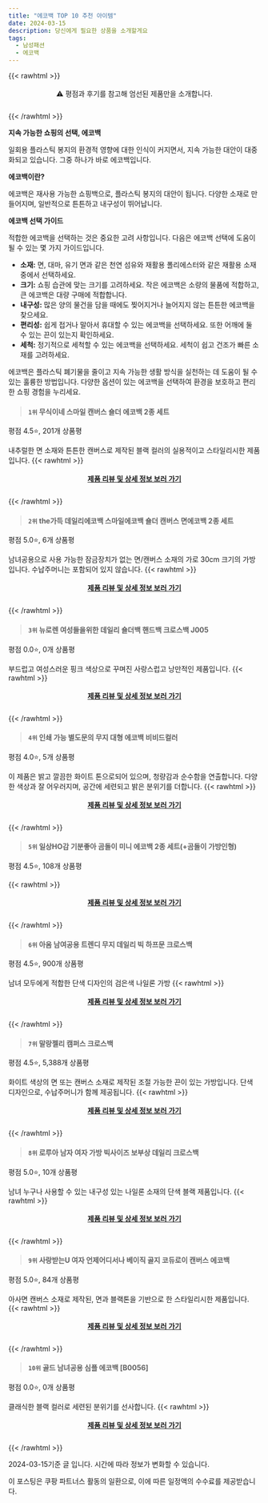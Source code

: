 ```yaml
---
title: "에코백 TOP 10 추천 아이템"
date: 2024-03-15
description: 당신에게 필요한 상품을 소개할게요
tags:
  - 남성패션
  - 에코백
---
```

{{< rawhtml >}}<div class="toc" style="text-align: center; height: 50px; line-height: 2;">  <p>⚠️ 평점과 후기를 참고해 엄선된 제품만을 소개합니다.<br></p></div> {{< /rawhtml >}}

**지속 가능한 쇼핑의 선택, 에코백**

일회용 플라스틱 봉지의 환경적 영향에 대한 인식이 커지면서, 지속 가능한 대안이 대중화되고 있습니다. 그중 하나가 바로 에코백입니다.

**에코백이란?**

에코백은 재사용 가능한 쇼핑백으로, 플라스틱 봉지의 대안이 됩니다. 다양한 소재로 만들어지며, 일반적으로 튼튼하고 내구성이 뛰어납니다.

**에코백 선택 가이드**

적합한 에코백을 선택하는 것은 중요한 고려 사항입니다. 다음은 에코백 선택에 도움이 될 수 있는 몇 가지 가이드입니다.

* **소재:** 면, 대마, 유기 면과 같은 천연 섬유와 재활용 폴리에스터와 같은 재활용 소재 중에서 선택하세요.
* **크기:** 쇼핑 습관에 맞는 크기를 고려하세요. 작은 에코백은 소량의 물품에 적합하고, 큰 에코백은 대량 구매에 적합합니다.
* **내구성:** 많은 양의 물건을 담을 때에도 찢어지거나 늘어지지 않는 튼튼한 에코백을 찾으세요.
* **편리성:** 쉽게 접거나 말아서 휴대할 수 있는 에코백을 선택하세요. 또한 어깨에 둘 수 있는 끈이 있는지 확인하세요.
* **세척:** 정기적으로 세척할 수 있는 에코백을 선택하세요. 세척이 쉽고 건조가 빠른 소재를 고려하세요.

에코백은 플라스틱 폐기물을 줄이고 지속 가능한 생활 방식을 실천하는 데 도움이 될 수 있는 훌륭한 방법입니다. 다양한 옵션이 있는 에코백을 선택하여 환경을 보호하고 편리한 쇼핑 경험을 누리세요.


>#### `1위` 무식이네 스마일 캔버스 숄더 에코백 2종 세트
평점 4.5⭐, 201개 상품평

내추럴한 면 소재와 튼튼한 캔버스로 제작된 블랙 컬러의 실용적이고 스타일리시한 제품입니다.
{{< rawhtml >}}<div class="toc" style="text-align: center; height: 50px; line-height: 2;"><p><b><a href="https://link.coupang.com/re/AFFSDP?lptag=AF5033054&pageKey=7447177574&itemId=19379203694&vendorItemId=86354971565&traceid=V0-153-ce522d2ab82c4a46&requestid=20240315180514052147855887&token=31850C%7CMIXED">제품 리뷰 및 상세 정보 보러 가기</a></b><br></p> </div>{{< /rawhtml >}}

>#### `2위` the가득 데일리에코백 스마일에코백 숄더 캔버스 면에코백 2종 세트
평점 5.0⭐, 6개 상품평

남녀공용으로 사용 가능한 잠금장치가 없는 면/캔버스 소재의 가로 30cm 크기의 가방입니다. 수납주머니는 포함되어 있지 않습니다.
{{< rawhtml >}}<div class="toc" style="text-align: center; height: 50px; line-height: 2;"><p><b><a href="https://link.coupang.com/re/AFFSDP?lptag=AF5033054&pageKey=7907926076&itemId=21691755325&vendorItemId=88753815412&traceid=V0-153-1510246c97821f15&requestid=20240315180514052147855887&token=31850C%7CMIXED">제품 리뷰 및 상세 정보 보러 가기</a></b><br></p> </div>{{< /rawhtml >}}

>#### `3위` 뉴로렌 여성들을위한 데일리 숄더백 핸드백 크로스백 J005
평점 0.0⭐, 0개 상품평

부드럽고 여성스러운 핑크 색상으로 꾸며진 사랑스럽고 낭만적인 제품입니다.
{{< rawhtml >}}<div class="toc" style="text-align: center; height: 50px; line-height: 2;"><p><b><a href="https://link.coupang.com/re/AFFSDP?lptag=AF5033054&pageKey=7940456697&itemId=21869062982&vendorItemId=88917229462&traceid=V0-153-f9d79d6a7e91198e&clickBeacon=9kN8Prc6AYc8iENm9q0oYpiAoXnmDqgba4LTHxaJoYFeoLAOUkzudJU_1-RNjI0YtYX8WIaJku-gCfWWSO0N_tFVsFeFPPTE6P8sOOzU8xmxYlPWxt9WMPiWVuEJYcxW7yD2Xko1v9eTKrPQKMZa71OM2OLqr9BynqvO-ANWQo8NSJMmZzb2rOyQ5silo8aGTQTpvf0yK2INdwsF21DHlx8Zdw5mdVElCMQo5D3aAbp7qNzky-vRcSYw86SOvXAdN5VBI2BbuFYKpnUR1BNBIfvWJRPhiRaVBaR_avWpVSWkrER27GbrnM3ZkRAmiZye2yLfkVgckP93bwRgITtznrItmsEvO4Sro82nN56DnXDqXIFoFBkPLzjUO_RyTnZEAazBoiY9-dvOZq934EQ4QSCZIraayPg6rRKkZjeV1SrrgpyBysiD_tp_BvK8HEOHHoKdmFfhUOD7NWrq522Lfs9QJ9mzfAwNOvR9w_VY07Ko12P2aL8MeAWXluSRFEa4PPbAvgy_GpNxGQmlHWHnKiUQ43GbK17-kgHYC8Yp8TvoAQrCXIAHgfGGx8eQR7w9H8pbC4iopxiINoUZbS1NphGnpdgynYfhOLWz_0FojjoE-9VQ-IltVtUdOBc_Ocg6EmvcnMFiLX4YN4Hyvx2zTMxiRGaPrNlAO5tOS_iMl6v_NNCqhr0VuDcIr6EAMExDpqOp9tx_9HPhA3VNnjTGLtiNmDA2RWw5ZFP8ThKaeYEkxkIr2HdnEoX3sleWplcUYPVA_XW0Fo9vP3sZqSQuDm_9r6jzciHAQu5H009iWrOx1kapSiR570rzUrmcfFoT9x33bjngBgtgcvPn1rJ3HTOwxbR9b2c_ws-pH5LjRZgcmdboiv3iLHfIn4vrgVpWZfK9HQILLV6VRt6GybV_KudPVO4cCbUNGGlQY2Xb4yXs&requestid=20240315180514052147855887&token=31850C%7CMIXED">제품 리뷰 및 상세 정보 보러 가기</a></b><br></p> </div>{{< /rawhtml >}}

>#### `4위` 인쇄 가능 별도문의 무지 대형 에코백 비비드컬러
평점 4.0⭐, 5개 상품평

이 제품은 밝고 깔끔한 화이트 톤으로되어 있으며, 청량감과 순수함을 연출합니다. 다양한 색상과 잘 어우러지며, 공간에 세련되고 밝은 분위기를 더합니다.
{{< rawhtml >}}<div class="toc" style="text-align: center; height: 50px; line-height: 2;"><p><b><a href="https://link.coupang.com/re/AFFSDP?lptag=AF5033054&pageKey=7655924199&itemId=20382921269&vendorItemId=87226424539&traceid=V0-153-f77ba30eef603c63&clickBeacon=2jqtsxhKCs7X3rbK2oxpgJYTL1jk_o_jZtUqYoQaM5fUoDDEIXbjyaYwIFGtiC6Zzj-WhPJ29NT6v6qko9RquoGN9-qZ1zpqIQXFQFwdxvVoDlxYWf10kW1SH24mf2E49XCk_C9mA4MTKW_TPYJD_78rRxslQYmRZttBfGH-aOP03BkFhWCUxf8yT-TUMdYh4lujzAWg0lIcaL6uB2SaPl5ngYc0AKJ0eRVEPw0ZvnX9rx9sS7W6cT1JcAihomPcxJRNVm9nhoiwPOxrJaym37vB6IY7EJl37ALuKBCsSNB8YbZakr3U-V56Mi8mfbkWmNR3EPRiLsN9tM4H7NwnmWML9afUQ5-MWyRn6pnz3C2Fek90i0quKYzxn7sEgNslPNHgxVIwLLNhFXVzcgugrmOJHJGEazjVouMlPg-ZtYm1PWd1Qr6iFbnuz923PBY_xPk32XdvLzGp--zgRyp691HJXiNqSnueiSwOG5E1nVvPsSFgP8yQprQbPjorrV1LfBQwM20zPzHvxzSlZw-v8DjsyIJRRpcBVFBb3mwaqgwmg2nKezqirHxyi89Z3rWc-pEc8PngGdhAKC0tzrw1Dhvxi6IINVF3zvaKfndAyxVqThCg92mEd3XJRKrz7lv5crnONAopG2EUmIOSGle_cgknfB7ekAKl5cQQGNB7ghGhQ3r374--sZAyiJjfBIMXakkjFbCx1Z6YivY4aKbisd5zdBPUscFmPXk_mQhMDBk8y_SOHjYh2cPyX69NcnJ1tBs4PxnLK0zz8ORIxEQfDdRpW_h-zaelaZF5kPaTKWqbLu6tzT5cXI4MtXfoG2FqWkAhQhfF6Yw7-torTG7twkH7poNwCNeLELIBhqOcoOjzRoK_rWTJ9QgfvEA7zG1wpRNyWv7HUxfYc1u1xmk7qQgmqz1aw-IgN6cU4JqEtA%3D%3D&requestid=20240315180514052147855887&token=31850C%7CMIXED">제품 리뷰 및 상세 정보 보러 가기</a></b><br></p> </div>{{< /rawhtml >}}

>#### `5위` 일상HO감 기분좋아 곰돌이 미니 에코백 2종 세트(+곰돌이 가방인형)
평점 4.5⭐, 108개 상품평


{{< rawhtml >}}<div class="toc" style="text-align: center; height: 50px; line-height: 2;"><p><b><a href="https://link.coupang.com/re/AFFSDP?lptag=AF5033054&pageKey=7388084760&itemId=19095826203&vendorItemId=86216611408&traceid=V0-153-9b57a1fcc0fc9fc7&requestid=20240315180514052147855887&token=31850C%7CMIXED">제품 리뷰 및 상세 정보 보러 가기</a></b><br></p> </div>{{< /rawhtml >}}

>#### `6위` 아옴 남여공용 트렌디 무지 데일리 빅 하프문 크로스백
평점 4.5⭐, 900개 상품평

남녀 모두에게 적합한 단색 디자인의 검은색 나일론 가방
{{< rawhtml >}}<div class="toc" style="text-align: center; height: 50px; line-height: 2;"><p><b><a href="https://link.coupang.com/re/AFFSDP?lptag=AF5033054&pageKey=7324565395&itemId=18792910262&vendorItemId=86809321786&traceid=V0-153-6d766860cc1cfce7&clickBeacon=aEw2dfBsWEbmqyx5aB6OHoO9zoBujjpu23_ZMgZNo75XQY_yL2Y7LseCEZL0sEv-WN7BVBaPXGn7Un2HCAbdhDqKihSzY5NUw6IU2YCZ7LjKQuC9z0kmPaeUgPFYCtV4XDUpmqTC-3tjEMp5QcUVKlhDxfojQ-Bs5Y7OH9ISLQAA8HPfBNuugapJdSebLs-W4pXFPaYuhk8RKPW5YrURLJHm9ZDvXWDImYE3vc6S-_EJCNF_t887yGw-owaHrwPQKxLHBMEMsnUcT46KqUL5VzmvNuI2ipmkKA-Szvj96G7vWHZDq0US23cCyab3LueP6is2K2tGWSh6Yw6Si9lGEQj6Qq4r3YVkymWgzRvS1QMypGyQP67mfny7itsd0rW6O61v0lTmGG3guSvXjy2te7WT4twBCF5Emt9Zv81-S8G6KLxC_xuDjT13mHyEe2oIpX4JIVCidRupt5NR0tTYPQRZ9KWnNFTIF5GGs6NzRN7uQGa3-4xFk-zaxdSOfqqf-Puw0-fK2qhuWKoJX-pAwLLbVkkm-vI0lqVy4SDmElhOJu30vOSBHKIvyR08J4Ohbvpezk9epAnr69U0TuVXxBACcyKVpY61gkh-UCRDsh1QgiKatLUtLoaFZ40uolqb9TSstgdxR0C_F4GPSeZbci256hH7JOggURH9AaOsy5JZ76Jy75FgxRL91dI1jxTO2digGXDSVmVbng-E7td1B_OP0MialyaSlaeYBh3WoT6dXC7jLxGuxXKpJrUihhRYR9BhxRCkQpOkhSO3_Vo5Z4w3ftijobWCshDbXVMNNMVjQZRfXDASZkHS9pDB8Od7fbeaHTIxMsFGLzcaZYFt-X8fWLwnyEbzbPK-rjpu-4pEHNIn-_EFRp3sQIxXGV7sWL3DLROwoWgQKSsX16GLRv-fTRU_Mk9ZNzf-bDoHglqU&requestid=20240315180514052147855887&token=31850C%7CMIXED">제품 리뷰 및 상세 정보 보러 가기</a></b><br></p> </div>{{< /rawhtml >}}

>#### `7위` 말랑젤리 캠퍼스 크로스백
평점 4.5⭐, 5,388개 상품평

화이트 색상의 면 또는 캔버스 소재로 제작된 조절 가능한 끈이 있는 가방입니다. 단색 디자인으로, 수납주머니가 함께 제공됩니다.
{{< rawhtml >}}<div class="toc" style="text-align: center; height: 50px; line-height: 2;"><p><b><a href="https://link.coupang.com/re/AFFSDP?lptag=AF5033054&pageKey=4757732009&itemId=6059754830&vendorItemId=70565668969&traceid=V0-153-961d9a4fc35f3cdc&requestid=20240315180514052147855887&token=31850C%7CMIXED">제품 리뷰 및 상세 정보 보러 가기</a></b><br></p> </div>{{< /rawhtml >}}

>#### `8위` 로루아 남자 여자 가방 빅사이즈 보부상 데일리 크로스백
평점 5.0⭐, 10개 상품평

남녀 누구나 사용할 수 있는 내구성 있는 나일론 소재의 단색 블랙 제품입니다.
{{< rawhtml >}}<div class="toc" style="text-align: center; height: 50px; line-height: 2;"><p><b><a href="https://link.coupang.com/re/AFFSDP?lptag=AF5033054&pageKey=7830502733&itemId=21295685720&vendorItemId=88697074953&traceid=V0-153-39a37973326c9454&clickBeacon=JzXZ533zQQROK2TaJ9ssVuPhRY1sdd8oFmGHpHT7zs8eEBxeVET1LhIWd_8mnGozhFixqlhMS5DASE7XzkZ5LScBZYBlAO7e7XocWjF0vNiDolx2kaugwlyHq1E7F7iAFIjPKbuv1mPjkRHWHH95MAb_PCX3M0xqN0P4jurkqEqgVMxzJizQZrJN3c9Ojs7X75l7yR5JZMGyfO7F0zAasYP9rxeEH7NhRoT628kncORs9AsukC7qzBnwYKmhpYnpz8oWAnXsRPtkJ10obJP3ZbAAUeo6sH0MUuzcyOHQjw9dJ5tgqR7Z4njkr9GcAMUJj08b4l7frD1bC69kVwjlJfptGdB7Np8bDTRz0QpF6tSlSdjtKlh93l_i3T_2947cIalLSGhsUh9sXwq0gtbr4RDI25_IXzVCtHcCFvu3fiy9m1gXD33_3WxG7CBGDYtxce-R7DI1mJ9XvQHFpsy-dCYdS-wZo4GNJMkChMLwFeFL2MkzTFVcj9jm7_Eq_xr-Oz0768ANbhbfZXiDttSBCoUDeHvtXAR11DPKhh_nsueuJ2uA0B-an5iacxytjAfqlcdDyLEJi1P3bT5P6oRZluDVh8vIg1qm93iAP-aVZkBRK3uYey2Wok8AyrzoPB8McFzchfMrFTEm35S8Mn4UlJzT0_2hmQuK7eqPp-QrVqZJJAHKkE0pMoSsNt3TmGuS_k--x4ujL38X0dtLTFu88dsRuuypmQ093z-j7mPknoc3elDk4mSPtDEzQBxQJDLa2zgY7Y4rQHkN4BqzJG_GXLivK6Zp-u0M44JeltlYLv1AMlk078T3Ig3C8wy1pURPjAMyJktigofmQm7M4jfupMQCwIqHMsIWLUzWsXPiRiWa2bp8g1il8BLXDZjdi74G5JWk15IHpLawn9U2k5B6SYjk7tlAer4E7WbX4Hk5wQ%3D%3D&requestid=20240315180514052147855887&token=31850C%7CMIXED">제품 리뷰 및 상세 정보 보러 가기</a></b><br></p> </div>{{< /rawhtml >}}

>#### `9위` 사랑받는U 여자 언제어디서나 베이직 골지 코듀로이 캔버스 에코백
평점 5.0⭐, 84개 상품평

아사면 캔버스 소재로 제작된, 면과 블랙톤을 기반으로 한 스타일리시한 제품입니다.
{{< rawhtml >}}<div class="toc" style="text-align: center; height: 50px; line-height: 2;"><p><b><a href="https://link.coupang.com/re/AFFSDP?lptag=AF5033054&pageKey=7674999153&itemId=20484460756&vendorItemId=87720064413&traceid=V0-153-3567f58aba2b094f&requestid=20240315180514052147855887&token=31850C%7CMIXED">제품 리뷰 및 상세 정보 보러 가기</a></b><br></p> </div>{{< /rawhtml >}}

>#### `10위` 골드 남녀공용 심플 에코백 [B0056]
평점 0.0⭐, 0개 상품평

클래식한 블랙 컬러로 세련된 분위기를 선사합니다.
{{< rawhtml >}}<div class="toc" style="text-align: center; height: 50px; line-height: 2;"><p><b><a href="https://link.coupang.com/re/AFFSDP?lptag=AF5033054&pageKey=7944068083&itemId=21897471795&vendorItemId=88945524693&traceid=V0-153-d0b3b4de19c08d37&clickBeacon=KLDE3f7IUR31jMdfKDS0Iaqtc0_W7Jux9hSgYUOYaXWOQf3MzSxJUEXHuhcAyo6WZ1LPcNvzKKS5au3ufkVIYATTy2GQLnPgLnrQvdb2Ow9Y7FdH7lLAQga5YmCmeAZqw-u3y6OBN6nOI6-nZ0fjuI18_uRv0oHckzetSJYbmoINzIHsBhbe0-nuP-qByCM3lDU-aBrS-WzzjOe-wUzxajk9pRoQNnlKWr9dHBnxOXxLwLlQ6vC7-i6W9zR498IKnWJV0HgsmfX5dBHWIMJKy1T0kM3bJvnb4xK1Abez6P0Sfiu-8R6qfYnBWQ4TWK_JRMMGFRcTO2QoxYerdHNmFrSvRJO6pp13nTEkHNKFgQauq0-js6WMqHulx5-hzyUFDNSy2DxnTCkbjrmPwTsQ531yn1ddmdbNR_gIukNJAsbje1M_taI9_VkZ8ju3STnPoxAgCZxAT-tS_PcMQc01IXccEROsEespvkaoZzHH5hLxWZ7RiPemchxi6n3zs7s4Vo8PJw8VJXmIJmLhxt8Agm1gvmJff0IzHrkoabkoCQJyoYIMpMGsmUSGLtma9MkLKQz5oTtcvHMaE-Vc8yOOaWrKP_LBMxyuuJrpqkoh5MGa8hOby5-3Ou4YlJ8B0JPAzRJR2zXOdOD3MbL3enFUQ1qgo7UnoO2MHPmzYVfh05KbmM75FdvOixKEPLlKMQtoyw1Wmy6J4NbdNnpweR8rLkACoCPfl4N45rYa6AnVNQGV-9ARtF5YPOh94Bq9QFoWCX6DcoJtULUR3suCVXwWE9jtzHYesj7fvTHOtnwwp6fxTf0HsYZH26xzN6_t1nhJVzkofgMz67oAyapaReP5YbAGeH-qhjd4pwVuHwdRd0fS4ouflkK_SUWwnXwb_Srx5V_TFNu6w9_dSe80WptfyIVbgfjsqnVLh1cnZjRw5PY%3D&requestid=20240315180514052147855887&token=31850C%7CMIXED">제품 리뷰 및 상세 정보 보러 가기</a></b><br></p> </div>{{< /rawhtml >}}


2024-03-15기준 글 입니다.
시간에 따라 정보가 변화할 수 있습니다.

이 포스팅은 쿠팡 파트너스 활동의 일환으로, 이에 따른 일정액의 수수료를 제공받습니다.